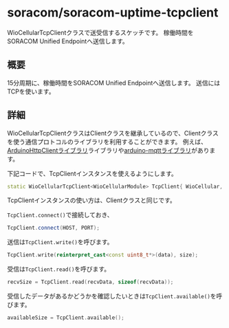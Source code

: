 # soracom/soracom-uptime-tcpclient

WioCellularTcpClientクラスで送受信するスケッチです。
稼働時間をSORACOM Unified Endpointへ送信します。

## 概要

15分周期に、稼働時間をSORACOM Unified Endpointへ送信します。
送信にはTCPを使います。

## 詳細

WioCellularTcpClientクラスはClientクラスを継承しているので、Clientクラスを使う通信プロトコルのライブラリを利用することができます。
例えば、[ArduinoHttpClientライブラリ](https://www.arduino.cc/reference/en/libraries/arduinohttpclient/)ライブラリや[arduino-mqttライブラリ](https://www.arduino.cc/reference/en/libraries/mqtt/)があります。

下記コードで、TcpClientインスタンスを使えるようにします。

```cpp
static WioCellularTcpClient<WioCellularModule> TcpClient{ WioCellular, PDP_CONTEXT_ID, SOCKET_ID };
```

TcpClientインスタンスの使い方は、Clientクラスと同じです。

`TcpClient.connect()`で接続しておき、

```cpp
TcpClient.connect(HOST, PORT);
```

送信は`TcpClient.write()`を呼びます。

```cpp
TcpClient.write(reinterpret_cast<const uint8_t*>(data), size);
```

受信は`TcpClient.read()`を呼びます。

```cpp
recvSize = TcpClient.read(recvData, sizeof(recvData));
```

受信したデータがあるかどうかを確認したいときは`TcpClient.available()`を呼びます。

```cpp
availableSize = TcpClient.available();
```
